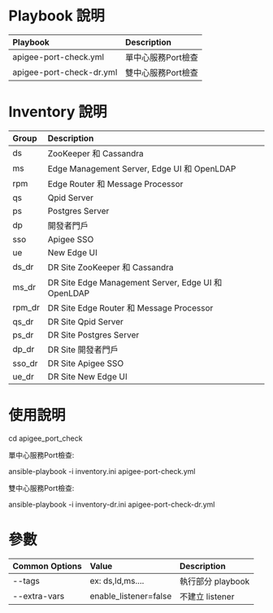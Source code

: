 # Playbook 說明

Playbook                               | Description
:--------------------------------------|:------------------------
apigee-port-check.yml                  | 單中心服務Port檢查
apigee-port-check-dr.yml               | 雙中心服務Port檢查


# Inventory 說明

Group                   | Description
:-----------------------|:---------------------------------------
ds | ZooKeeper 和 Cassandra
ms | Edge Management Server, Edge UI 和 OpenLDAP
rpm | Edge Router 和 Message Processor
qs | Qpid Server
ps | Postgres Server
dp | 開發者門戶
sso | Apigee SSO
ue | New Edge UI
ds_dr | DR Site ZooKeeper 和 Cassandra
ms_dr | DR Site Edge Management Server, Edge UI 和 OpenLDAP
rpm_dr | DR Site Edge Router 和 Message Processor
qs_dr | DR Site Qpid Server
ps_dr | DR Site Postgres Server
dp_dr | DR Site 開發者門戶 
sso_dr | DR Site Apigee SSO
ue_dr | DR Site New Edge UI 


# 使用說明

cd apigee_port_check

單中心服務Port檢查:

ansible-playbook -i inventory.ini apigee-port-check.yml

雙中心服務Port檢查:

ansible-playbook -i inventory-dr.ini apigee-port-check-dr.yml 

# 參數

Common Options | Value                 | Description
:--------------|:----------------------|:------------------------
--tags         | ex: ds,ld,ms....      | 執行部分 playbook
--extra-vars   | enable_listener=false | 不建立 listener